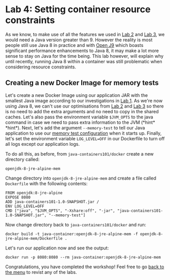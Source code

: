 # Lab 4: Setting container resource constraints

As we know, to make use of all the features we used in [Lab 2](./Lab_2.md) and [Lab 3](./Lab_3.md), we would need a Java version greater than 9. However the reality is most people still use Java 8 in practice and with [Open J9](https://www.eclipse.org/openj9/) which boasts significant performance enhancements to Java 8, it may make a lot more sense to stay on Java for the time being. This lab however, will explain why until recently, running Java 8 within a container was still problematic when considering resource constraints.

## Creating a new Docker Image for memory tests 

Let's create a new Docker Image using our application JAR with the smallest Java image according to our investigations in [Lab 1](./Lab_1.md). As we're now using Java 8, we can't use our optimisations from [Lab 2](./Lab_2.md) and [Lab 3](./Lab_3.md) so there is no need to add the extra arguments and no need to copy in the shared caches. Let's also pass the environment variable `$JVM_OPTS` to the java command in case we need to pass extra information to the JVM (\*hint\* \*hint\*). Next, let's add the argument `--memory-test` to tell our Java application to use our [memory test configuration](../src/main/java/com/ibm/code/java/App.java#L25) when it starts up. Finally, let's set the environment variable `LOG_LEVEL=OFF` in our Dockerfile to turn off all logs except our application logs. 

To do all this, as before, from `java-containers101/docker` create a new directory called:

```
openjdk-8-jre-alpine-mem
```

Change directory into `openjdk-8-jre-alpine-mem` and create a file called `Dockerfile` with the following contents:

```
FROM openjdk:8-jre-alpine
EXPOSE 8080
ADD java-containers101-1.0-SNAPSHOT.jar /
ENV LOG_LEVEL=OFF
CMD ["java", "$JVM_OPTS", "-Xshare:off", "-jar", "java-containers101-1.0-SNAPSHOT.jar", "--memory-test"]
```

Now change directory back to `java-containers101/docker` and run:

```
docker build -t java-container:openjdk-8-jre-alpine-mem -f openjdk-8-jre-alpine-mem/Dockerfile .
```

Let's run our application now and see the output:

```
docker run -p 8080:8080 --rm java-container:openjdk-8-jre-alpine-mem
```

Congratulations, you have completed the workshop! Feel free to go [back to the menu](../README.md) to revist any of the labs.

